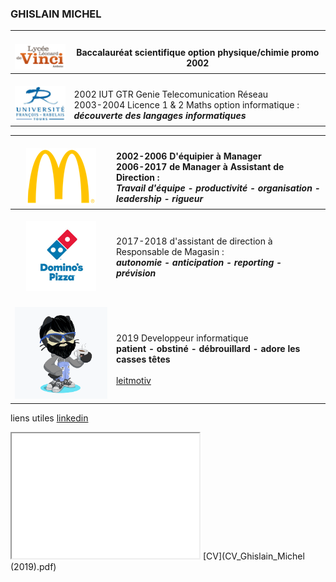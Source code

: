 <!--
<html>
    <head>
    <link rel="stylesheet" href="style.css" />
    </head>
 <body>
<h1> MICHEL GHISLAIN </h1>
<div> 
<h2> sommaire </h2>
<ul>                                         
    <li><a href="#part1" > Ambitions </a></li>
    <li><a href="#part2" >Professions </a></li>
    <li><a href="#part3" >Etudes </a>    </li>
</ul>
</div>
<div>
<h3 id="part2"> Professions </h3>
<p class="flotte">
<img src="mc.png" alt="" />2002-2006 D'équipier à Manager  2006-2017 de Manager à Assistant de Direction : Travail d'équipe - productivité - organisation - leadership - rigueur
</p>
<p >
<img src="dom.png" class="flotte" alt="" />2017-2018 d'assistant de direction à Responsable de Magasin :  autonomie - anticipation - reporting - prévision 
</p>
</div> 
<h3 id="part3"> Ecoles </h3>
<br>
 <p class="flotte">
<img src="lycée.png" alt="" />
</p>
<p>
 Baccalauréat scientifique option physique/chimie promo 2002
</p>
<br>
<p class="flotte">
<img src="univ.png" alt="" />
</p>
<p>
2002 IUT GTR Genie Telecomunication Réseau <br> 2003-2004 Licence 1 & 2 Maths option informatique : <br> découverte des langages informatiques
</p>
<br>
<a href="https://www.youtube.com/watch?v=UGtKGX8B9hU" title="lien vers video">leitmotiv</a>
<a href="https://www.linkedin.com/in/ghislain-michel-31b024153">CV</a>
-->


### GHISLAIN MICHEL


| <br> ![Image](lycée.png) <br> | <br> Baccalauréat scientifique option physique/chimie promo 2002  |
| :---: | --- |
| <br> ![Image](univ.png) <br> |<br> 2002 IUT GTR Genie Telecomunication Réseau <br> 2003-2004 Licence 1 & 2 Maths option informatique : <br> ___découverte des langages informatiques___ |

 




| <br id="part2"> ![Image](mc.png) <br>| <br> 2002-2006 D'équipier à Manager <br> 2006-2017 de Manager à Assistant de Direction : <br> ___Travail d'équipe - productivité - organisation - leadership - rigueur___ |
|:---:|:---|
| <br> ![Image](dom.png) <br> | <br>  2017-2018 d'assistant de direction à Responsable de Magasin : <br> ___autonomie - anticipation - reporting - prévision___  | 
| <br id="part3"> ![Image](cat.png) <br> | <br> <br> 2019 Developpeur informatique <br> __patient - obstiné - débrouillard - adore les casses têtes__ <br>  <br> <a href="https://www.youtube.com/watch?v=UGtKGX8B9hU" title="lien vers video">leitmotiv</a>|


liens utiles [linkedin](https://www.linkedin.com/in/ghislain-michel-31b024153/) 
<br>
<iframe src="CV_Ghislain_Michel (2019).pdf" width = "300" height = "200" title="CV" >cv</iframe>
[CV](CV_Ghislain_Michel (2019).pdf) 

<!--
</body>
</html>
 -->    
